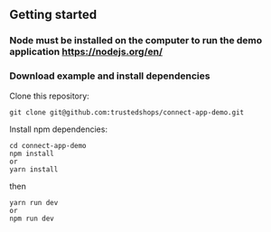 ## Getting started

### Node must be installed on the computer to run the demo application https://nodejs.org/en/


### Download example and install dependencies


Clone this repository:


```
git clone git@github.com:trustedshops/connect-app-demo.git
```


Install npm dependencies:


```
cd connect-app-demo
npm install
or
yarn install
```


then

```
yarn run dev
or
npm run dev
```

